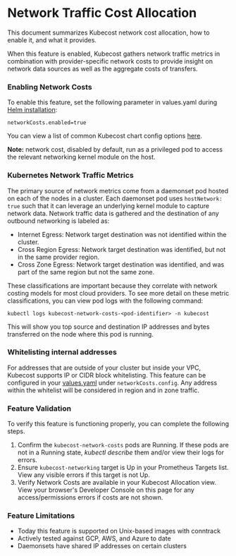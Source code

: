 # Network Traffic Cost Allocation

This document summarizes Kubecost network cost allocation, how to enable it, and what it provides.

When this feature is enabled, Kubecost gathers network traffic metrics in combination with provider-specific network costs to provide insight on network data sources as well as the aggregate costs of transfers.

### Enabling Network Costs

To enable this feature, set the following parameter in values.yaml during [Helm installation](http://kubecost.com/install):
 ```
 networkCosts.enabled=true
 ```
 You can view a list of common Kubecost chart config options [here](https://github.com/kubecost/cost-analyzer-helm-chart#config-options).

 **Note:** network cost, disabled by default, run as a privileged pod to access the relevant networking kernel module on the host.

### Kubernetes Network Traffic Metrics

The primary source of network metrics come from a daemonset pod hosted on each of the nodes in a cluster. Each daemonset pod uses `hostNetwork: true` such that it can leverage an underlying kernel module to capture network data. Network traffic data is gathered and the destination of any outbound networking is labeled as:

 * Internet Egress: Network target destination was not identified within the cluster.
 * Cross Region Egress: Network target destination was identified, but not in the same provider region.
 * Cross Zone Egress: Network target destination was identified, and was part of the same region but not the same zone.

These classifications are important because they correlate with network costing models for most cloud providers. To see more detail on these metric classifications, you can view pod logs with the following command:

```
kubectl logs kubecost-network-costs-<pod-identifier> -n kubecost
```

This will show you top source and destination IP addresses and bytes transferred on the node where this pod is running.

### Whitelisting internal addresses

For addresses that are outside of your cluster but inside your VPC, Kubecost supports IP or CIDR block whitelisting. This feature can be configured in your [values.yaml](https://github.com/kubecost/cost-analyzer-helm-chart/blob/master/cost-analyzer/values.yaml) under `networkCosts.config`. Any address within the whitelist will be considered in region and in zone traffic.

### Feature Validation

To verify this feature is functioning properly, you can complete the following steps.

1. Confirm the `kubecost-network-costs` pods are Running. If these pods are not in a Running state, _kubectl describe_ them and/or view their logs for errors.
2. Ensure `kubecost-networking` target is Up in your Prometheus Targets list. View any visible errors if this target is not Up.
3. Verify Network Costs are available in your Kubecost Allocation view. View your browser's Developer Console on this page for any access/permissions errors if costs are not shown.

### Feature Limitations

* Today this feature is supported on Unix-based images with conntrack
* Actively tested against GCP, AWS, and Azure to date
* Daemonsets have shared IP addresses on certain clusters
